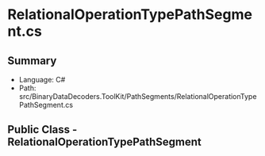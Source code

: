 ﻿# RelationalOperationTypePathSegment.cs

## Summary

* Language: C#
* Path: src/BinaryDataDecoders.ToolKit/PathSegments/RelationalOperationTypePathSegment.cs

## Public Class - RelationalOperationTypePathSegment

